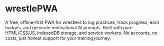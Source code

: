 # wrestlePWA
A free, offline-first PWA for wrestlers to log practices, track progress, earn badges, and generate motivational AI prompts. Built with pure HTML/CSS/JS, IndexedDB storage, and service workers. No accounts, no costs, just honest support for your training journey.
